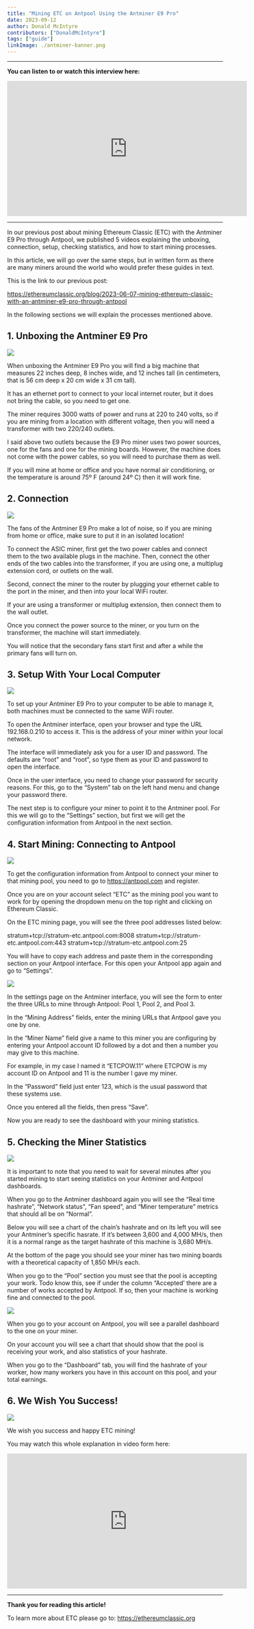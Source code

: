 ```yaml
---
title: "Mining ETC on Antpool Using the Antminer E9 Pro"
date: 2023-09-12
author: Donald McIntyre
contributors: ["DonaldMcIntyre"]
tags: ["guide"]
linkImage: ./antminer-banner.png
---
```


---
**You can listen to or watch this interview here:**

<iframe width="560" height="315" src="https://www.youtube.com/embed/K3xokypGLnM?si=di3ykKFTMAGJqyJq" title="YouTube video player" frameborder="0" allow="accelerometer; autoplay; clipboard-write; encrypted-media; gyroscope; picture-in-picture; web-share" allowfullscreen></iframe>

---

In our previous post about mining Ethereum Classic (ETC) with the Antminer E9 Pro through Antpool, we published 5 videos explaining the unboxing, connection, setup, checking statistics, and how to start mining processes.

In this article, we will go over the same steps, but in written form as there are many miners around the world who would prefer these guides in text.

This is the link to our previous post: 

https://ethereumclassic.org/blog/2023-06-07-mining-ethereum-classic-with-an-antminer-e9-pro-through-antpool 

In the following sections we will explain the processes mentioned above.

## 1. Unboxing the Antminer E9 Pro

![](1.png)

When unboxing the Antminer E9 Pro you will find a big machine that measures 22 inches deep, 8 inches wide, and 12 inches tall (in centimeters, that is 56 cm deep x 20 cm wide x 31 cm tall).

It has an ethernet port to connect to your local internet router, but it does not bring the cable, so you need to get one.

The miner requires 3000 watts of power and runs at 220 to 240 volts, so if you are mining from a location with different voltage, then you will need a transformer with two 220/240 outlets.

I said above two outlets because the E9 Pro miner uses two power sources, one for the fans and one for the mining boards. However, the machine does not come with the power cables, so you will need to purchase them as well.

If you will mine at home or office and you have normal air conditioning, or the temperature is around 75º F (around 24º C) then it will work fine.

## 2. Connection

![](2.png)

The fans of the Antminer E9 Pro make a lot of noise, so if you are mining from home or office, make sure to put it in an isolated location!

To connect the ASIC miner, first get the two power cables and connect them to the two available plugs in the machine. Then, connect the other ends of the two cables into the transformer, if you are using one, a multiplug extension cord, or outlets on the wall.

Second, connect the miner to the router by plugging your ethernet cable to the port in the miner, and then into your local WiFi router.

If your are using a transformer or multiplug extension, then connect them to the wall outlet. 

Once you connect the power source to the miner, or you turn on the transformer, the machine will start immediately.

You will notice that the secondary fans start first and after a while the primary fans will turn on.

## 3. Setup With Your Local Computer

![](3.png)

To set up your Antminer E9 Pro to your computer to be able to manage it, both machines must be connected to the same WiFi router.

To open the Antminer interface, open your browser and type the URL 192.168.0.210 to access it. This is the address of your miner within your local network.

The interface will immediately ask you for a user ID and password. The defaults are “root” and “root”, so type them as your ID and password to open the interface.

Once in the user interface, you need to change your password for security reasons. For this, go to the “System” tab on the left hand menu and change your password there.

The next step is to configure your miner to point it to the Antminer pool. For this we will go to the “Settings” section, but first we will get the configuration information from Antpool in the next section.

## 4. Start Mining: Connecting to Antpool

![](4.png)

To get the configuration information from Antpool to connect your miner to that mining pool, you need to go to https://antpool.com and register.

Once you are on your account select “ETC” as the mining pool you want to work for by opening the dropdown menu on the top right and clicking on Ethereum Classic.

On the ETC mining page, you will see the three pool addresses listed below:

stratum+tcp://stratum-etc.antpool.com:8008
stratum+tcp://stratum-etc.antpool.com:443
stratum+tcp://stratum-etc.antpool.com:25

You will have to copy each address and paste them in the corresponding section on your Antpool interface. For this open your Antpool app again and go to “Settings”.

![](5.png)

In the settings page on the Antminer interface, you will see the form to enter the three URLs to mine through Antpool: Pool 1, Pool 2, and Pool 3.

In the “Mining Address” fields, enter the mining URLs that Antpool gave you one by one.

In the “Miner Name” field give a name to this miner you are configuring by entering your Antpool account ID followed by a dot and then a number you may give to this machine.

For example, in my case I named it “ETCPOW.11” where ETCPOW is my account ID on Antpool and 11 is the number I gave my miner.

In the “Password” field just enter 123, which is the usual password that these systems use.

Once you entered all the fields, then press “Save”.

Now you are ready to see the dashboard with your mining statistics.

## 5. Checking the Miner Statistics

![](6.png)

It is important to note that you need to wait for several minutes after you started mining to start seeing statistics on your Antminer and Antpool dashboards.

When you go to the Antminer dashboard again you will see the “Real time hashrate”, “Network status”, “Fan speed”, and “Miner temperature” metrics that should all be on “Normal”.

Below you will see a chart of the chain’s hashrate and on its left you will see your Antminer’s specific hasrate. If it’s between 3,600 and 4,000 MH/s, then it is a normal range as the target hashrate of this machine is 3,680 MH/s.

At the bottom of the page you should see your miner has two mining boards with a theoretical capacity of 1,850 MH/s each.

When you go to the “Pool” section you must see that the pool is accepting your work. Todo know this, see if under the column “Accepted’ there are a number of works accepted by Antpool. If so, then your machine is working fine and connected to the pool.

![](7.png)

When you go to your account on Antpool, you will see a parallel dashboard to the one on your miner.

On your account you will see a chart that should show that the pool is receiving your work, and also statistics of your hashrate.

When you go to the “Dashboard” tab, you will find the hashrate of your worker, how many workers you have in this account on this pool, and your total earnings.

## 6. We Wish You Success!

![](8.png)

We wish you success and happy ETC mining!

You may watch this whole explanation in video form here:

<iframe width="560" height="315" src="https://www.youtube.com/embed/videoseries?si=eHrz-GRnbNNkVNGG&amp;list=PLIzptAKK7iDTX6Clfd7KoD6W7gSGpb9hv" title="YouTube video player" frameborder="0" allow="accelerometer; autoplay; clipboard-write; encrypted-media; gyroscope; picture-in-picture; web-share" allowfullscreen></iframe>

---

**Thank you for reading this article!**

To learn more about ETC please go to: https://ethereumclassic.org
